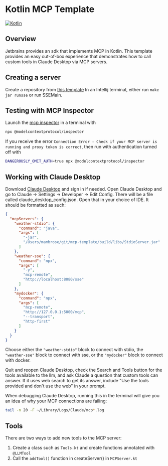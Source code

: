 # Kotlin MCP Template

[![Kotlin](https://img.shields.io/badge/%20language-Kotlin-red.svg)](https://kotlinlang.org/)

## Overview

Jetbrains provides an sdk that implements MCP in Kotlin. This template provides
an easy out-of-box experience that demonstrates how to call custom tools
in Claude Desktop via MCP servers.

## Creating a server

Create a repository from [this template](https://github.com/mattbobambrose/mcp-template)
In an Intellij terminal, either run ```make jar runsse``` or run SSEMain.

## Testing with MCP Inspector

Launch the [mcp inspector](https://github.com/modelcontextprotocol/inspector) in a terminal with
```bash 
npx @modelcontextprotocol/inspector
```

If you receive the error `Connection Error - Check if your MCP server is running and proxy token is correct`,
then run with authentication turned off with

```bash
DANGEROUSLY_OMIT_AUTH=true npx @modelcontextprotocol/inspector
```

## Working with Claude Desktop

Download [Claude Desktop](https://claude.ai/download) and sign in if needed.
Open Claude Desktop and go to Claude -> Settings -> Developer -> Edit Config.
There will be a file called claude_desktop_config.json. Open that in your choice
of IDE. It should be formatted as such:

```JSON
{
  "mcpServers": {
    "weather-stdio": {
      "command": "java",
      "args": [
        "-jar",
        "/Users/mambrose/git/mcp-template/build/libs/StdioServer.jar"
      ]
    },
    "weather-sse": {
      "command": "npx",
      "args": [
        "-y",
        "mcp-remote",
        "http://localhost:8080/sse"
      ]
    },
    "mydocker": {
      "command": "npx",
      "args": [
        "mcp-remote",
        "http://127.0.0.1:5000/mcp",
        "--transport",
        "http-first"
      ]
    }
  }
}
```

Choose either the ```"weather-stdio"``` block to connect with stdio,
the ```"weather-sse"``` block to connect with sse,
or the ```"mydocker"``` block to connect with docker.

Quit and reopen Claude Desktop, check the Search and Tools button for the tools
available to the llm, and ask Claude a question that custom tools can answer.
If it uses web search to get its answer, include "Use the tools provided and
don't use the web" in your prompt.

When debugging Claude Desktop, running this in the terminal will give you an idea of why your MCP connections are
failing:

```bash
tail -n 20 -F ~/Library/Logs/Claude/mcp*.log
```

## Tools

There are two ways to add new tools to the MCP server:

1. Create a class such as `Tools.kt` and create functions annotated with `@LLMTool`
2. Call the `addTool()` function in createServer() in `MCPServer.kt`